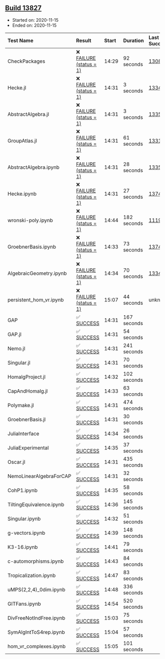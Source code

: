 ## [Build 13827](https://oscarci.mathematik.uni-kl.de/job/oscar/13827/)

* Started on: 2020-11-15
* Ended on: 2020-11-15

| Test Name    | Result | Start | Duration | Last Success | First Failure |
|:-------------|:-------|:------|:---------|:-------------|:--------------|
| CheckPackages | ❌ [FAILURE (status = 1)](https://oscarci.mathematik.uni-kl.de/job/oscar/13827/artifact/logs/build-13827/CheckPackages.log) | 14:29 | 92 seconds | [13085](https://oscarci.mathematik.uni-kl.de/job/oscar/13085/) | [13086](https://oscarci.mathematik.uni-kl.de/job/oscar/13086/) |
| Hecke.jl | ❌ [FAILURE (status = 1)](https://oscarci.mathematik.uni-kl.de/job/oscar/13827/artifact/logs/build-13827/Hecke.jl.log) | 14:31 | 3 seconds | [13341](https://oscarci.mathematik.uni-kl.de/job/oscar/13341/) | [13342](https://oscarci.mathematik.uni-kl.de/job/oscar/13342/) |
| AbstractAlgebra.jl | ❌ [FAILURE (status = 1)](https://oscarci.mathematik.uni-kl.de/job/oscar/13827/artifact/logs/build-13827/AbstractAlgebra.jl.log) | 14:31 | 3 seconds | [13355](https://oscarci.mathematik.uni-kl.de/job/oscar/13355/) | [13356](https://oscarci.mathematik.uni-kl.de/job/oscar/13356/) |
| GroupAtlas.jl | ❌ [FAILURE (status = 1)](https://oscarci.mathematik.uni-kl.de/job/oscar/13827/artifact/logs/build-13827/GroupAtlas.jl.log) | 14:31 | 61 seconds | [13311](https://oscarci.mathematik.uni-kl.de/job/oscar/13311/) | [13312](https://oscarci.mathematik.uni-kl.de/job/oscar/13312/) |
| AbstractAlgebra.ipynb | ❌ [FAILURE (status = 1)](https://oscarci.mathematik.uni-kl.de/job/oscar/13827/artifact/logs/build-13827/AbstractAlgebra.ipynb.log) | 14:31 | 28 seconds | [13355](https://oscarci.mathematik.uni-kl.de/job/oscar/13355/) | [13356](https://oscarci.mathematik.uni-kl.de/job/oscar/13356/) |
| Hecke.ipynb | ❌ [FAILURE (status = 1)](https://oscarci.mathematik.uni-kl.de/job/oscar/13827/artifact/logs/build-13827/Hecke.ipynb.log) | 14:31 | 27 seconds | [13749](https://oscarci.mathematik.uni-kl.de/job/oscar/13749/) | [13750](https://oscarci.mathematik.uni-kl.de/job/oscar/13750/) |
| wronski-poly.ipynb | ❌ [FAILURE (status = 1)](https://oscarci.mathematik.uni-kl.de/job/oscar/13827/artifact/logs/build-13827/wronski-poly.ipynb.log) | 14:44 | 182 seconds | [11192](https://oscarci.mathematik.uni-kl.de/job/oscar/11192/) | [11193](https://oscarci.mathematik.uni-kl.de/job/oscar/11193/) |
| GroebnerBasis.ipynb | ❌ [FAILURE (status = 1)](https://oscarci.mathematik.uni-kl.de/job/oscar/13827/artifact/logs/build-13827/GroebnerBasis.ipynb.log) | 14:33 | 73 seconds | [13748](https://oscarci.mathematik.uni-kl.de/job/oscar/13748/) | [13749](https://oscarci.mathematik.uni-kl.de/job/oscar/13749/) |
| AlgebraicGeometry.ipynb | ❌ [FAILURE (status = 1)](https://oscarci.mathematik.uni-kl.de/job/oscar/13827/artifact/logs/build-13827/AlgebraicGeometry.ipynb.log) | 14:34 | 70 seconds | [13341](https://oscarci.mathematik.uni-kl.de/job/oscar/13341/) | [13342](https://oscarci.mathematik.uni-kl.de/job/oscar/13342/) |
| persistent_hom_vr.ipynb | ❌ [FAILURE (status = 1)](https://oscarci.mathematik.uni-kl.de/job/oscar/13827/artifact/logs/build-13827/persistent_hom_vr.ipynb.log) | 15:07 | 44 seconds | unknown | unknown |
| GAP | ✅ [SUCCESS](https://oscarci.mathematik.uni-kl.de/job/oscar/13827/artifact/logs/build-13827/GAP.log) | 14:31 | 167 seconds |  |  |
| GAP.jl | ✅ [SUCCESS](https://oscarci.mathematik.uni-kl.de/job/oscar/13827/artifact/logs/build-13827/GAP.jl.log) | 14:31 | 54 seconds |  |  |
| Nemo.jl | ✅ [SUCCESS](https://oscarci.mathematik.uni-kl.de/job/oscar/13827/artifact/logs/build-13827/Nemo.jl.log) | 14:31 | 241 seconds |  |  |
| Singular.jl | ✅ [SUCCESS](https://oscarci.mathematik.uni-kl.de/job/oscar/13827/artifact/logs/build-13827/Singular.jl.log) | 14:31 | 70 seconds |  |  |
| HomalgProject.jl | ✅ [SUCCESS](https://oscarci.mathematik.uni-kl.de/job/oscar/13827/artifact/logs/build-13827/HomalgProject.jl.log) | 14:32 | 102 seconds |  |  |
| CapAndHomalg.jl | ✅ [SUCCESS](https://oscarci.mathematik.uni-kl.de/job/oscar/13827/artifact/logs/build-13827/CapAndHomalg.jl.log) | 14:33 | 63 seconds |  |  |
| Polymake.jl | ✅ [SUCCESS](https://oscarci.mathematik.uni-kl.de/job/oscar/13827/artifact/logs/build-13827/Polymake.jl.log) | 14:31 | 474 seconds |  |  |
| GroebnerBasis.jl | ✅ [SUCCESS](https://oscarci.mathematik.uni-kl.de/job/oscar/13827/artifact/logs/build-13827/GroebnerBasis.jl.log) | 14:31 | 30 seconds |  |  |
| JuliaInterface | ✅ [SUCCESS](https://oscarci.mathematik.uni-kl.de/job/oscar/13827/artifact/logs/build-13827/JuliaInterface.log) | 14:34 | 26 seconds |  |  |
| JuliaExperimental | ✅ [SUCCESS](https://oscarci.mathematik.uni-kl.de/job/oscar/13827/artifact/logs/build-13827/JuliaExperimental.log) | 14:35 | 37 seconds |  |  |
| Oscar.jl | ✅ [SUCCESS](https://oscarci.mathematik.uni-kl.de/job/oscar/13827/artifact/logs/build-13827/Oscar.jl.log) | 14:31 | 435 seconds |  |  |
| NemoLinearAlgebraForCAP | ✅ [SUCCESS](https://oscarci.mathematik.uni-kl.de/job/oscar/13827/artifact/logs/build-13827/NemoLinearAlgebraForCAP.log) | 14:31 | 32 seconds |  |  |
| CohP1.ipynb | ✅ [SUCCESS](https://oscarci.mathematik.uni-kl.de/job/oscar/13827/artifact/logs/build-13827/CohP1.ipynb.log) | 14:35 | 58 seconds |  |  |
| TiltingEquivalence.ipynb | ✅ [SUCCESS](https://oscarci.mathematik.uni-kl.de/job/oscar/13827/artifact/logs/build-13827/TiltingEquivalence.ipynb.log) | 14:36 | 145 seconds |  |  |
| Singular.ipynb | ✅ [SUCCESS](https://oscarci.mathematik.uni-kl.de/job/oscar/13827/artifact/logs/build-13827/Singular.ipynb.log) | 14:32 | 51 seconds |  |  |
| g-vectors.ipynb | ✅ [SUCCESS](https://oscarci.mathematik.uni-kl.de/job/oscar/13827/artifact/logs/build-13827/g-vectors.ipynb.log) | 14:39 | 148 seconds |  |  |
| K3-16.ipynb | ✅ [SUCCESS](https://oscarci.mathematik.uni-kl.de/job/oscar/13827/artifact/logs/build-13827/K3-16.ipynb.log) | 14:41 | 79 seconds |  |  |
| c-automorphisms.ipynb | ✅ [SUCCESS](https://oscarci.mathematik.uni-kl.de/job/oscar/13827/artifact/logs/build-13827/c-automorphisms.ipynb.log) | 14:43 | 84 seconds |  |  |
| Tropicalization.ipynb | ✅ [SUCCESS](https://oscarci.mathematik.uni-kl.de/job/oscar/13827/artifact/logs/build-13827/Tropicalization.ipynb.log) | 14:47 | 83 seconds |  |  |
| uMPS(2,2,4)_0dim.ipynb | ✅ [SUCCESS](https://oscarci.mathematik.uni-kl.de/job/oscar/13827/artifact/logs/build-13827/uMPS-2-2-4-_0dim.ipynb.log) | 14:48 | 336 seconds |  |  |
| GITFans.ipynb | ✅ [SUCCESS](https://oscarci.mathematik.uni-kl.de/job/oscar/13827/artifact/logs/build-13827/GITFans.ipynb.log) | 14:54 | 520 seconds |  |  |
| DivFreeNotIndFree.ipynb | ✅ [SUCCESS](https://oscarci.mathematik.uni-kl.de/job/oscar/13827/artifact/logs/build-13827/DivFreeNotIndFree.ipynb.log) | 15:03 | 75 seconds |  |  |
| SymAlgIntToS4rep.ipynb | ✅ [SUCCESS](https://oscarci.mathematik.uni-kl.de/job/oscar/13827/artifact/logs/build-13827/SymAlgIntToS4rep.ipynb.log) | 15:04 | 57 seconds |  |  |
| hom_vr_complexes.ipynb | ✅ [SUCCESS](https://oscarci.mathematik.uni-kl.de/job/oscar/13827/artifact/logs/build-13827/hom_vr_complexes.ipynb.log) | 15:05 | 101 seconds |  |  |
